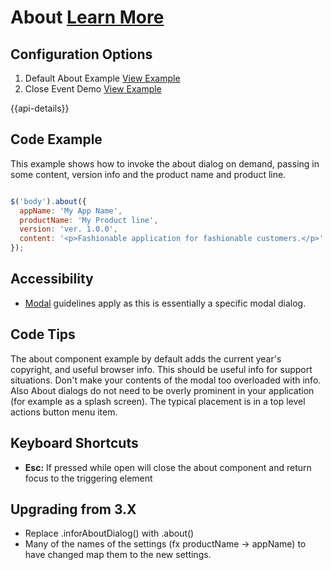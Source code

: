 
# About  [Learn More](https://soho.infor.com/index.php?p=component/about-dialog)

## Configuration Options

1. Default About Example [View Example]( ../components/about/example-index)
2. Close Event Demo [View Example]( ../components/about/test-close-event)

{{api-details}}

## Code Example

This example shows how to invoke the about dialog on demand, passing in some content, version info and the product name and product line.

```javascript

$('body').about({
  appName: 'My App Name',
  productName: 'My Product line',
  version: 'ver. 1.0.0',
  content: '<p>Fashionable application for fashionable customers.</p>'
});


```

## Accessibility

-   [Modal](../components/modal) guidelines apply as this is essentially a specific modal dialog.

## Code Tips

The about component example by default adds the current year's copyright, and useful browser info. This should be useful info for support situations. Don't make your contents of the modal too overloaded with info. Also About dialogs do not need to be overly prominent in your application (for example as a splash screen). The typical placement is in a top level actions button menu item.

## Keyboard Shortcuts

-   **Esc:** If pressed while open will close the about component and return focus to the triggering element

## Upgrading from 3.X

-   Replace .inforAboutDialog() with .about()
-   Many of the names of the settings (fx productName -> appName) to have changed map them to the new settings.
